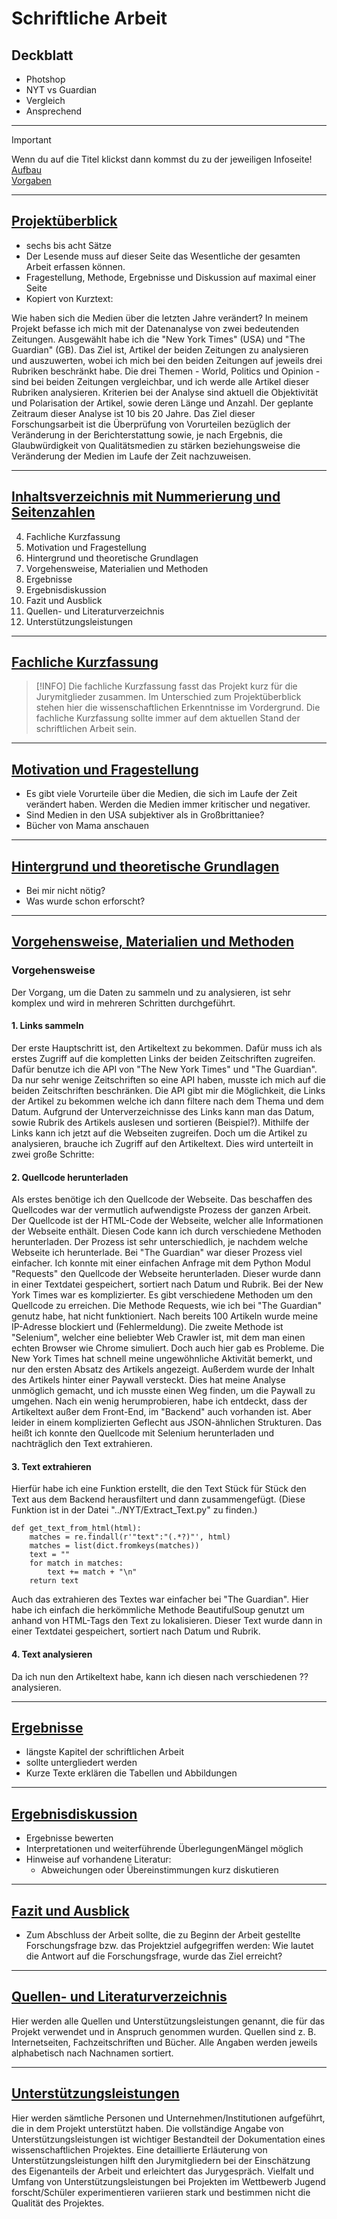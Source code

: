 # Schriftliche Arbeit

## Deckblatt

- Photshop
- NYT vs Guardian
- Vergleich
- Ansprechend

---

> [!IMPORTANT]  
> Wenn du auf die Titel klickst dann kommst du zu der jeweiligen Infoseite!  
> [Aufbau](https://github.com/AdminL3/Jugend-Forscht/blob/main/Presentations/Schriftliche%20Arbeit/Aufbau.md)  
> [Vorgaben](https://github.com/AdminL3/Jugend-Forscht/blob/main/Presentations/Schriftliche%20Arbeit/Vorgaben.md)

---

## [Projektüberblick](./Aufbau.md#projekt%C3%BCberblick)

- sechs bis acht Sätze
- Der Lesende muss auf dieser Seite das Wesentliche der gesamten Arbeit erfassen können.
- Fragestellung, Methode, Ergebnisse und Diskussion auf maximal einer Seite
- Kopiert von Kurztext:

Wie haben sich die Medien über die letzten Jahre verändert? In meinem Projekt befasse ich mich mit der Datenanalyse von zwei bedeutenden Zeitungen. Ausgewählt habe ich die "New York Times" (USA) und "The Guardian" (GB). Das Ziel ist, Artikel der beiden Zeitungen zu analysieren und auszuwerten, wobei ich mich bei den beiden Zeitungen auf jeweils drei Rubriken beschränkt habe. Die drei Themen - World, Politics und Opinion - sind bei beiden Zeitungen vergleichbar, und ich werde alle Artikel dieser Rubriken analysieren. Kriterien bei der Analyse sind aktuell die Objektivität und Polarisation der Artikel, sowie deren Länge und Anzahl. Der geplante Zeitraum dieser Analyse ist 10 bis 20 Jahre.
Das Ziel dieser Forschungsarbeit ist die Überprüfung von Vorurteilen bezüglich der Veränderung in der Berichterstattung sowie, je nach Ergebnis, die Glaubwürdigkeit von Qualitätsmedien zu stärken beziehungsweise die Veränderung der Medien im Laufe der Zeit nachzuweisen.

---

## [Inhaltsverzeichnis mit Nummerierung und Seitenzahlen](./Aufbau.md#inhaltsverzeichnis)

4. Fachliche Kurzfassung
5. Motivation und Fragestellung
6. Hintergrund und theoretische Grundlagen
7. Vorgehensweise, Materialien und Methoden
8. Ergebnisse
9. Ergebnisdiskussion
10. Fazit und Ausblick
11. Quellen- und Literaturverzeichnis
12. Unterstützungsleistungen

---

## [Fachliche Kurzfassung](./Aufbau.md#fachliche-kurzfassung)

> [!INFO]
> Die fachliche Kurzfassung fasst das Projekt kurz für die Jurymitglieder zusammen. Im Unterschied zum Projektüberblick stehen hier die wissenschaftlichen Erkenntnisse im Vordergrund. Die fachliche Kurzfassung sollte immer auf dem aktuellen Stand der schriftlichen Arbeit sein.

---

## [Motivation und Fragestellung](./Aufbau.md#motivation-und-fragestellung)

- Es gibt viele Vorurteile über die Medien, die sich im Laufe der Zeit verändert haben. Werden die Medien immer kritischer und negativer.
- Sind Medien in den USA subjektiver als in Großbrittaniee?
- Bücher von Mama anschauen

---

## [Hintergrund und theoretische Grundlagen](./Aufbau.md#hintergrund-und-theoretische-grundlagen)

- Bei mir nicht nötig?
- Was wurde schon erforscht?

---

## [Vorgehensweise, Materialien und Methoden](./Aufbau.md#vorgehensweise-materialien-und-methoden)

### Vorgehensweise

Der Vorgang, um die Daten zu sammeln und zu analysieren, ist sehr komplex und wird in mehreren Schritten durchgeführt.
#### 1. Links sammeln
Der erste Hauptschritt ist, den Artikeltext zu bekommen. Dafür muss ich als erstes Zugriff auf die kompletten Links der beiden Zeitschriften zugreifen. Dafür benutze ich die API von "The New York Times" und "The Guardian". Da nur sehr wenige Zeitschriften so eine API haben, musste ich mich auf die beiden Zeitschriften beschränken. Die API gibt mir die Möglichkeit, die Links der Artikel zu bekommen welche ich dann filtere nach dem Thema und dem Datum. Aufgrund der Unterverzeichnisse des Links kann man das Datum, sowie Rubrik des Artikels auslesen und sortieren (Beispiel?).
Mithilfe der Links kann ich jetzt auf die Webseiten zugreifen. Doch um die Artikel zu analysieren, brauche ich Zugriff auf den Artikeltext. Dies wird unterteilt in zwei große Schritte:
#### 2. Quellcode herunterladen
Als erstes benötige ich den Quellcode der Webseite. Das beschaffen des Quellcodes war der vermutlich aufwendigste Prozess der ganzen Arbeit. Der Quellcode ist der HTML-Code der Webseite, welcher alle Informationen der Webseite enthält. Diesen Code kann ich durch verschiedene Methoden herunterladen. Der Prozess ist sehr unterschiedlich, je nachdem welche Webseite ich herunterlade.
Bei "The Guardian" war dieser Prozess viel einfacher. Ich konnte mit einer einfachen Anfrage mit dem Python Modul "Requests" den Quellcode der Webseite herunterladen. Dieser wurde dann in einer Textdatei gespeichert, sortiert nach Datum und Rubrik.
Bei der New York Times war es komplizierter. Es gibt verschiedene Methoden um den Quellcode zu erreichen. Die Methode Requests, wie ich bei "The Guardian" genutz habe, hat nicht funktioniert. Nach bereits 100 Artikeln wurde meine IP-Adresse blockiert und (Fehlermeldung). Die zweite Methode ist "Selenium", welcher eine beliebter Web Crawler ist, mit dem man einen echten Browser wie Chrome simuliert. Doch auch hier gab es Probleme. Die New York Times hat schnell meine ungewöhnliche Aktivität bemerkt, und nur den ersten Absatz des Artikels angezeigt. Außerdem wurde der Inhalt des Artikels hinter einer Paywall versteckt. Dies hat meine Analyse unmöglich gemacht, und ich musste einen Weg finden, um die Paywall zu umgehen. Nach ein wenig herumprobieren, habe ich entdeckt, dass der Artikeltext außer dem Front-End, im "Backend" auch vorhanden ist. Aber leider in einem komplizierten Geflecht aus JSON-ähnlichen Strukturen. Das heißt ich konnte den Quellcode mit Selenium herunterladen und nachträglich den Text extrahieren.
#### 3. Text extrahieren
Hierfür habe ich eine Funktion erstellt, die den Text Stück für Stück den Text aus dem Backend herausfiltert und dann zusammengefügt. (Diese Funktion ist in der Datei "../NYT/Extract_Text.py" zu finden.)
```
def get_text_from_html(html):
    matches = re.findall(r'"text":"(.*?)"', html)
    matches = list(dict.fromkeys(matches))
    text = ""
    for match in matches:
        text += match + "\n"
    return text
```

Auch das extrahieren des Textes war einfacher bei "The Guardian". Hier habe ich einfach die herkömmliche Methode BeautifulSoup genutzt um anhand von HTML-Tags den Text zu lokalisieren. Dieser Text wurde dann in einer Textdatei gespeichert, sortiert nach Datum und Rubrik.

#### 4. Text analysieren


Da ich nun den Artikeltext habe, kann ich diesen nach verschiedenen ?? analysieren.

---

## [Ergebnisse](./Aufbau.md#ergebnisse)

- längste Kapitel der schriftlichen Arbeit
- sollte untergliedert werden
- Kurze Texte erklären die Tabellen und Abbildungen

---

## [Ergebnisdiskussion](./Aufbau.md#ergebnisdiskussion)

- Ergebnisse bewerten
- Interpretationen und weiterführende ÜberlegungenMängel möglich
- Hinweise auf vorhandene Literatur:
  - Abweichungen oder Übereinstimmungen kurz diskutieren

---

## [Fazit und Ausblick](./Aufbau.md#fazit-und-ausblick)

- Zum Abschluss der Arbeit sollte, die zu Beginn der Arbeit gestellte Forschungsfrage bzw. das Projektziel aufgegriffen werden: Wie lautet die Antwort auf die Forschungsfrage, wurde das Ziel erreicht?

---

## [Quellen- und Literaturverzeichnis](https://github.com/AdminL3/Jugend-Forscht/blob/main/Presentations/Schriftliche%20Arbeit/Aufbau.md#quellen--und-literaturverzeichnis)

Hier werden alle Quellen und Unterstützungsleistungen genannt, die für das Projekt verwendet und in Anspruch genommen wurden. Quellen sind z. B. Internetseiten, Fachzeitschriften und Bücher. Alle Angaben werden jeweils alphabetisch nach Nachnamen sortiert.

---

## [Unterstützungsleistungen](https://github.com/AdminL3/Jugend-Forscht/blob/main/Presentations/Schriftliche%20Arbeit/Aufbau.md#unterst%C3%BCtzungsleistungen)

Hier werden sämtliche Personen und Unternehmen/Institutionen aufgeführt, die in dem Projekt unterstützt haben. Die vollständige Angabe von Unterstützungsleistungen ist wichtiger Bestandteil der Dokumentation eines wissenschaftlichen Projektes. Eine detaillierte Erläuterung von Unterstützungsleistungen hilft den Jurymitgliedern bei der Einschätzung des Eigenanteils der Arbeit und erleichtert das Jurygespräch. Vielfalt und Umfang von Unterstützungsleistungen bei Projekten im Wettbewerb Jugend forscht/Schüler experimentieren variieren stark und bestimmen nicht die Qualität des Projektes.
